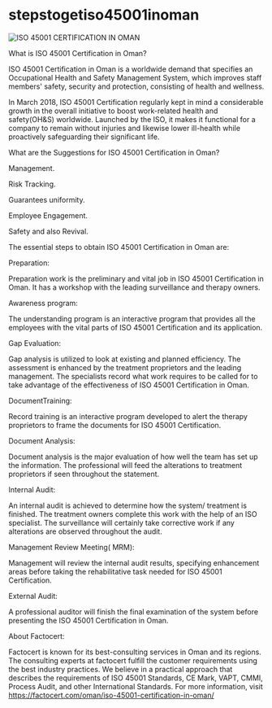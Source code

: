 # stepstogetiso45001inoman
![ISO 45001 CERTIFICATION IN OMAN](https://user-images.githubusercontent.com/89084770/146638572-ba50443e-a84c-407b-8d9d-9b69448ec871.png)

What is ISO 45001 Certification in Oman?

ISO 45001 Certification in Oman is a worldwide demand that specifies an Occupational Health and Safety Management System, which improves staff members' safety, security and protection,  consisting of health and wellness.

In March 2018, ISO 45001 Certification regularly kept in mind a considerable growth in the overall initiative to boost work-related health and safety(OH&S) worldwide. Launched by the ISO, it makes it functional for a company to remain without injuries and likewise lower ill-health while proactively safeguarding their significant life.

What are the Suggestions for ISO 45001 Certification in Oman?

Management.

 Risk Tracking. 
 
Guarantees uniformity.

 Employee Engagement. 
 
Safety and also Revival.

The essential steps to obtain ISO 45001 Certification in Oman are:

Preparation:

Preparation work is the preliminary and vital job in ISO 45001 Certification in Oman. It has a workshop with the leading surveillance and therapy owners.

Awareness program:

The understanding program is an interactive program that provides all the employees with the vital parts of ISO 45001 Certification and its application.

Gap Evaluation:

Gap analysis is utilized to look at existing and planned efficiency. The assessment is enhanced by the treatment proprietors and the leading management. The specialists record what work requires to be called for to take advantage of the effectiveness of ISO 45001 Certification in Oman.

DocumentTraining:

Record training is an interactive program developed to alert the therapy proprietors to frame the documents for ISO 45001 Certification.

Document Analysis:

Document analysis is the major evaluation of how well the team has set up the information. The professional will feed the alterations to treatment proprietors if seen throughout the statement.

Internal Audit:

An internal audit is achieved to determine how the system/ treatment is finished. The treatment owners complete this work with the help of an ISO specialist. The surveillance will certainly take corrective work if any alterations are observed throughout the audit.

Management Review Meeting( MRM):

Management will review the internal audit results, specifying enhancement areas before taking the rehabilitative task needed for ISO 45001 Certification.

External Audit:

A professional auditor will finish the final examination of the system before presenting the ISO 45001 Certification in Oman.

About Factocert:

Factocert is known for its best-consulting services in Oman and its regions. The consulting experts at factocert fulfill the customer requirements using the best industry practices. We believe in a practical approach that describes the requirements of ISO  45001 Standards, CE Mark, VAPT, CMMI, Process Audit, and other International Standards. For more information, visit <a href="url">https://factocert.com/oman/iso-45001-certification-in-oman/</a>
